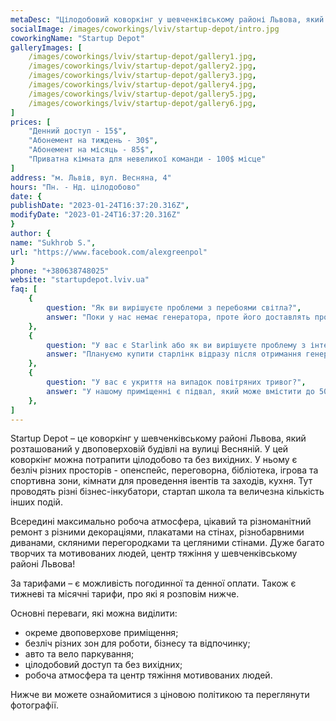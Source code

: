 ```yaml
---
metaDesc: "Цілодобовий коворкінг у шевченківському районі Львова, який розташований у двоповерховій будівлі на вулиці Весняній."
socialImage: /images/coworkings/lviv/startup-depot/intro.jpg
coworkingName: "Startup Depot"
galleryImages: [
	/images/coworkings/lviv/startup-depot/gallery1.jpg,
	/images/coworkings/lviv/startup-depot/gallery2.jpg,
	/images/coworkings/lviv/startup-depot/gallery3.jpg,
	/images/coworkings/lviv/startup-depot/gallery4.jpg,
	/images/coworkings/lviv/startup-depot/gallery5.jpg,
	/images/coworkings/lviv/startup-depot/gallery6.jpg,
]
prices: [
	"Денний доступ - 15$",
	"Абонемент на тиждень - 30$",
	"Абонемент на місяць - 85$",
	"Приватна кімната для невеликої команди - 100$ місце"
]
address: "м. Львів, вул. Весняна, 4"
hours: "Пн. - Нд. цілодобово"
date: {
publishDate: "2023-01-24T16:37:20.316Z",
modifyDate: "2023-01-24T16:37:20.316Z"
}
author: {
name: "Sukhrob S.",
url: "https://www.facebook.com/alexgreenpol"
}
phone: "+380638748025"
website: "startupdepot.lviv.ua"
faq: [
	{
		question: "Як ви вирішуєте проблеми з перебоями світла?",
		answer: "Поки у нас немає генератора, проте його доставлять протягом двох тижнів, він забезпечуватиме роботу частини коворкінгу. Що стосується всього приміщення, то ми будемо вирішувати це поступово."
	},
	{
		question: "У вас є Starlink або як ви вирішуєте проблему з інтернетом?",
		answer: "Плануємо купити старлінк відразу після отримання генератора."
	},
	{
		question: "У вас є укриття на випадок повітряних тривог?",
		answer: "У нашому приміщенні є підвал, який може вмістити до 50 осіб. Тут є крісла, столи, кондиціонер та Wi-Fi роутер. В даний час монтуємо буржуйку, щоб обігріти приміщення, якщо не буде електроенергії."
	},
]
---
```


Startup Depot – це коворкінг у шевченківському районі Львова, який розташований у двоповерховій будівлі на вулиці Весняній. У цей коворкінг можна потрапити цілодобово та без вихідних. У ньому є безліч різних просторів - опенспейс, переговорна, бібліотека, ігрова та спортивна зони, кімнати для проведення івентів та заходів, кухня. Тут проводять різні бізнес-інкубатори, стартап школа та величезна кількість інших подій.

Всередині максимально робоча атмосфера, цікавий та різноманітний ремонт з різними декораціями, плакатами на стінах, різнобарвними диванами, скляними перегородками та цегляними стінами. Дуже багато творчих та мотивованих людей, центр тяжіння у шевченківському районі Львова!

За тарифами – є можливість погодинної та денної оплати. Також є тижневі та місячні тарифи, про які я розповім нижче.

Основні переваги, які можна виділити:

-   окреме двоповерхове приміщення;
-   безліч різних зон для роботи, бізнесу та відпочинку;
-   авто та вело паркування;
-   цілодобовий доступ та без вихідних;
-   робоча атмосфера та центр тяжіння мотивованих людей.

Нижче ви можете ознайомитися з ціновою політикою та переглянути фотографії.
